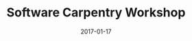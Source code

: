 ---
title: Software Carpentry Workshop
date: 2017-01-17
end_date: 2017-01-18
instructors:
- Pat Schloss
- Marian Schmidt
helpers:
- Kayla Peck
- Nick Lesniak
site: https://UMSWC.github.io/2017-01-17-UMich
etherpad: http://pad.software-carpentry.org/2017-01-17-UMich
eventbrite: 30487875055
material: 
audience: 
---
